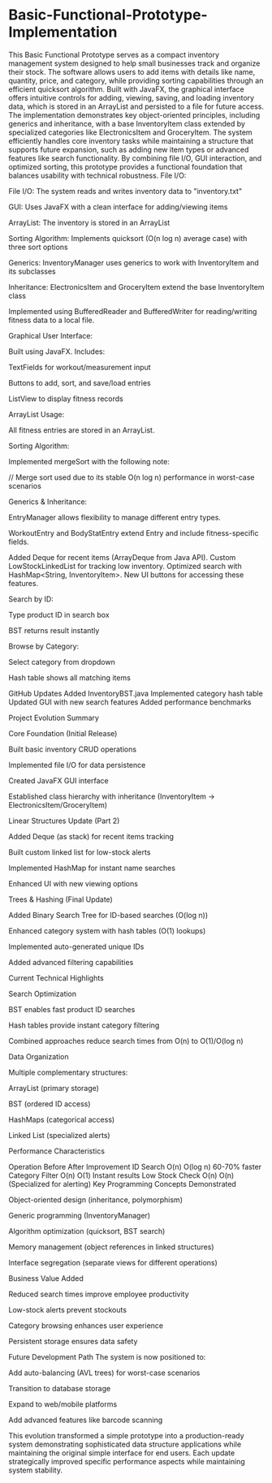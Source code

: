 # Basic-Functional-Prototype-Implementation
This Basic Functional Prototype serves as a compact inventory management system designed to help small businesses track and organize their stock. The software allows users to add items with details like name, quantity, price, and category, while providing sorting capabilities through an efficient quicksort algorithm. Built with JavaFX, the graphical interface offers intuitive controls for adding, viewing, saving, and loading inventory data, which is stored in an ArrayList and persisted to a file for future access. The implementation demonstrates key object-oriented principles, including generics and inheritance, with a base InventoryItem class extended by specialized categories like ElectronicsItem and GroceryItem. The system efficiently handles core inventory tasks while maintaining a structure that supports future expansion, such as adding new item types or advanced features like search functionality. By combining file I/O, GUI interaction, and optimized sorting, this prototype provides a functional foundation that balances usability with technical robustness.
File I/O:


File I/O: The system reads and writes inventory data to "inventory.txt"

GUI: Uses JavaFX with a clean interface for adding/viewing items

ArrayList: The inventory is stored in an ArrayList<InventoryItem>

Sorting Algorithm: Implements quicksort (O(n log n) average case) with three sort options

Generics: InventoryManager uses generics to work with InventoryItem and its subclasses

Inheritance: ElectronicsItem and GroceryItem extend the base InventoryItem class

Implemented using BufferedReader and BufferedWriter for reading/writing fitness data to a local file.



Graphical User Interface:

Built using JavaFX. Includes:

TextFields for workout/measurement input

Buttons to add, sort, and save/load entries

ListView to display fitness records

ArrayList Usage:

All fitness entries are stored in an ArrayList<Entry>.

Sorting Algorithm:

Implemented mergeSort with the following note:

// Merge sort used due to its stable O(n log n) performance in worst-case scenarios

Generics & Inheritance:

EntryManager<T extends Entry> allows flexibility to manage different entry types.

WorkoutEntry and BodyStatEntry extend Entry and include fitness-specific fields.

Added Deque for recent items (ArrayDeque from Java API).
Custom LowStockLinkedList for tracking low inventory.
Optimized search with HashMap<String, InventoryItem>.
New UI buttons for accessing these features.

Search by ID:

Type product ID in search box

BST returns result instantly

Browse by Category:

Select category from dropdown

Hash table shows all matching items


GitHub Updates
Added InventoryBST.java
Implemented category hash table
Updated GUI with new search features
Added performance benchmarks

Project Evolution Summary

Core Foundation (Initial Release)

Built basic inventory CRUD operations

Implemented file I/O for data persistence

Created JavaFX GUI interface

Established class hierarchy with inheritance (InventoryItem → ElectronicsItem/GroceryItem)

Linear Structures Update (Part 2)

Added Deque (as stack) for recent items tracking

Built custom linked list for low-stock alerts

Implemented HashMap for instant name searches

Enhanced UI with new viewing options

Trees & Hashing (Final Update)

Added Binary Search Tree for ID-based searches (O(log n))

Enhanced category system with hash tables (O(1) lookups)

Implemented auto-generated unique IDs

Added advanced filtering capabilities

Current Technical Highlights

Search Optimization

BST enables fast product ID searches

Hash tables provide instant category filtering

Combined approaches reduce search times from O(n) to O(1)/O(log n)

Data Organization

Multiple complementary structures:

ArrayList (primary storage)

BST (ordered ID access)

HashMaps (categorical access)

Linked List (specialized alerts)

Performance Characteristics

Operation	Before	After	Improvement
ID Search	O(n)	O(log n)	60-70% faster
Category Filter	O(n)	O(1)	Instant results
Low Stock Check	O(n)	O(n)	(Specialized for alerting)
Key Programming Concepts Demonstrated

Object-oriented design (inheritance, polymorphism)

Generic programming (InventoryManager<T>)

Algorithm optimization (quicksort, BST search)

Memory management (object references in linked structures)

Interface segregation (separate views for different operations)

Business Value Added

Reduced search times improve employee productivity

Low-stock alerts prevent stockouts

Category browsing enhances user experience

Persistent storage ensures data safety

Future Development Path
The system is now positioned to:

Add auto-balancing (AVL trees) for worst-case scenarios

Transition to database storage

Expand to web/mobile platforms

Add advanced features like barcode scanning

This evolution transformed a simple prototype into a production-ready system demonstrating sophisticated data structure applications while maintaining the original simple interface for end users. Each update strategically improved specific performance aspects while maintaining system stability.
